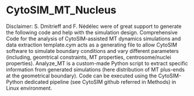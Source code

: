 # CytoSIM_MT_Nucleus
Disclaimer: S. Dmitrieff and F. Nédélec were of great support to generate the following code and help with the simulation design.
Comprehensive Code for the analysis of CytoSIM-assisted MT dynamics simulations and data extraction
template.cym acts as a generating file to allow CytoSIM software to simulate boundary conditions and vary different parameters (including, geomtrical constraints, MT properties, centrosome/nuclei properties).
Analyze_MT is a custom-made Python script to extract specific information from generated simulations (here distribution of MT plus-ends at the geometrical boundary).
Code can be executed using the CytoSIM-Python dedicated pipeline (see CytoSIM github referred in Methods) in Linux environment.
